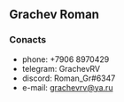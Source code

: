 ##  Grachev Roman

### Conacts


* phone: +7906 8970429
* telegram: GrachevRV 
* discord: Roman_Gr#6347
* e-mail: grachevrv@ya.ru
